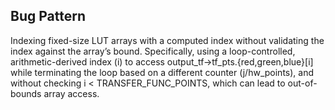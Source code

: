## Bug Pattern

Indexing fixed-size LUT arrays with a computed index without validating the index against the array’s bound. Specifically, using a loop-controlled, arithmetic-derived index (i) to access output_tf->tf_pts.{red,green,blue}[i] while terminating the loop based on a different counter (j/hw_points), and without checking i < TRANSFER_FUNC_POINTS, which can lead to out-of-bounds array access.
